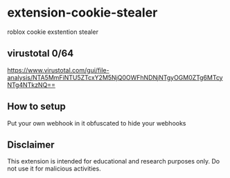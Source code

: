 # extension-cookie-stealer
roblox cookie exstention stealer

## virustotal 0/64
https://www.virustotal.com/gui/file-analysis/NTA5MmFiNTU5ZTcxY2M5NjQ0OWFhNDNjNTgyOGM0ZTg6MTcyNTg4NTkzNQ==

## How to setup
Put your own webhook in it
obfuscated to hide your webhooks

## Disclaimer
This extension is intended for educational and research purposes only. Do not use it for malicious activities.
